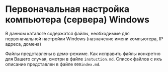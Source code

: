# Первоначальная настройка компьютера (сервера) Windows

В данном каталоге содержатся файлы, необходимые для первоначальной настройки Windows (назначение имени компьютера, IP адреса, домена)

Файлы представлены в демо-режиме. Как исправить файлы конкретно для Вашего случая, смотри в файле `instuction.md`. Список файлов с ихъ описание представлен в файле `000index.md`.

